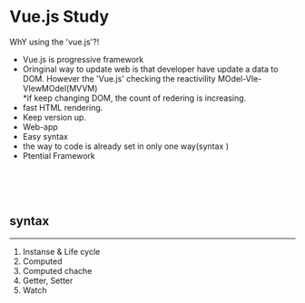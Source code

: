# Vue.js Study 
WhY using the 'vue.js'?!
- Vue.js is progressive framework 
- Oringinal way to update web is that developer have update a data to DOM. However the 'Vue.js' checking the reactivility MOdel-VIe-VIewMOdel(MVVM)<br/>
*if keep changing DOM, the count of redering is increasing. 
- fast HTML rendering.
- Keep version up.
- Web-app
- Easy syntax
- the way to code is already set in only one way(syntax
)
- Ptential Framework
<br/>
<br/>
<br/>


## syntax
----------------------------------------------------
1) Instanse & Life cycle
2) Computed
3) Computed chache
4) Getter, Setter
5) Watch 